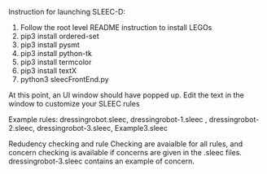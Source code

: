 Instruction for launching SLEEC-D:

1. Follow the root level README instruction to install LEGOs
2. pip3 install ordered-set
3. pip3 install pysmt
4. pip3 install python-tk
5. pip3 install termcolor
6. pip3 install textX
5. python3 sleecFrontEnd.py

At this point, an UI window should have popped up.
Edit the text in the window to customize your SLEEC rules

Example rules: dressingrobot.sleec,  dressingrobot-1.sleec
, dressingrobot-2.sleec, dressingrobot-3.sleec, Example3.sleec


Redudency checking and rule Checking are avaialble for all rules, and concern 
checking is available if concerns are given in the .sleec files. dressingrobot-3.sleec
contains an example of concern.
